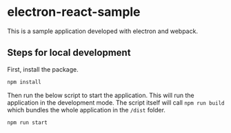 # electron-react-sample
This is a sample application developed with electron and webpack.

## Steps for local development ##

First, install the package.

```sh
npm install
```

Then run the below script to start the application. This will run the application in the development mode. The script itself will call `npm run build` which bundles the whole application in the `/dist` folder.

```sh
npm run start
```

